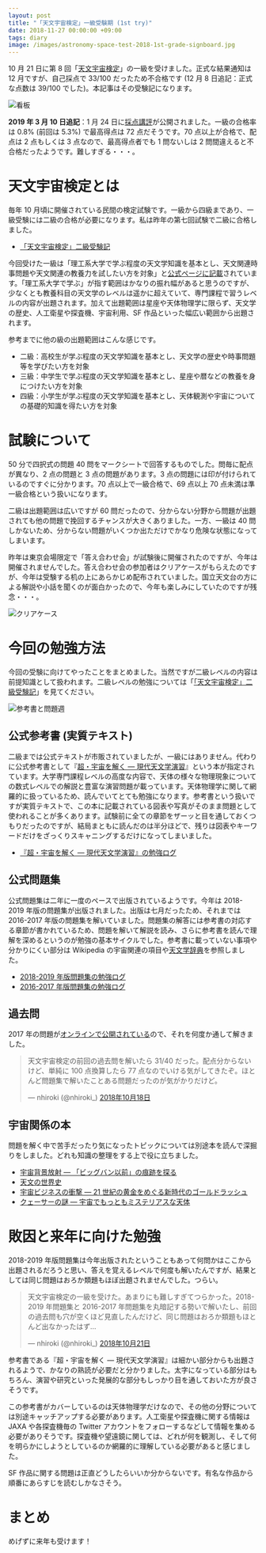 ```yaml
---
layout: post
title: "「天文宇宙検定」一級受験期 (1st try)"
date: 2018-11-27 00:00:00 +09:00
tags: diary
image: /images/astronomy-space-test-2018-1st-grade-signboard.jpg
---
```


10 月 21 日に第 8 回「[天文宇宙検定](http://www.astro-test.org/)」の一級を受けました。正式な結果通知は 12 月ですが、自己採点で 33/100 だったため不合格です (12 月 8 日追記：正式な点数は 39/100 でした)。本記事はその受験記になります。

![看板](/images/astronomy-space-test-2018-1st-grade-signboard.jpg)

**2019 年 3 月 10 日追記**：1 月 24 日に[採点講評](http://www.astro-test.org/other/3500/)が公開されました。一級の合格率は 0.8% (前回は 5.3%) で最高得点は 72 点だそうです。70 点以上が合格で、配点は 2 点もしくは 3 点なので、最高得点者でも 1 問ないしは 2 問間違えると不合格だったようです。難しすぎる・・・。

# 天文宇宙検定とは

毎年 10 月頃に開催されている民間の検定試験です。一級から四級まであり、一級受験には二級の合格が必要になります。私は昨年の第七回試験で二級に合格しました。

- [「天文宇宙検定」二級受験記](/2017/12/13/astro-test-2nd-grade)

今回受けた一級は「理工系大学で学ぶ程度の天文学知識を基本とし、天文関連時事問題や天文関連の教養力を試したい方を対象」と[公式ページに記載](http://www.astro-test.org/guide/)されています。「理工系大学で学ぶ」が指す範囲はかなりの振れ幅があると思うのですが、少なくとも教養科目の天文学のレベルは遥かに超えていて、専門課程で習うレベルの内容が出題されます。加えて出題範囲は星座や天体物理学に限らず、天文学の歴史、人工衛星や探査機、宇宙利用、SF 作品といった幅広い範囲から出題されます。

参考までに他の級の出題範囲はこんな感じです。

- 二級：高校生が学ぶ程度の天文学知識を基本とし、天文学の歴史や時事問題等を学びたい方を対象
- 三級：中学生で学ぶ程度の天文学知識を基本とし、星座や暦などの教養を身につけたい方を対象
- 四級：小学生が学ぶ程度の天文学知識を基本とし、天体観測や宇宙についての基礎的知識を得たい方を対象

# 試験について

50 分で四択式の問題 40 問をマークシートで回答するものでした。問毎に配点が異なり、2 点の問題と 3 点の問題があります。3 点の問題には印が付けられているのですぐに分かります。70 点以上で一級合格で、69 点以上 70 点未満は準一級合格という扱いになります。

二級は出題範囲は広いですが 60 問だったので、分からない分野から問題が出題されても他の問題で挽回するチャンスが大きくありました。一方、一級は 40 問しかないため、分からない問題がいくつか出ただけでかなり危険な状態になってしまいます。

昨年は東京会場限定で「答え合わせ会」が試験後に開催されたのですが、今年は開催されませんでした。答え合わせ会の参加者はクリアケースがもらえたのですが、今年は受験する机の上にあらかじめ配布されていました。国立天文台の方による解説や小話を聞くのが面白かったので、今年も楽しみにしていたのですが残念・・・。

![クリアケース](/images/astronomy-space-test-2018-1st-grade-clear-folder.jpg)

# 今回の勉強方法

今回の受験に向けてやったことをまとめました。当然ですが二級レベルの内容は前提知識として扱われます。二級レベルの勉強については「[「天文宇宙検定」二級受験記](/2017/12/13/astro-test-2nd-grade)」を見てください。

![参考書と問題週](/images/astronomy-space-test-2018-1st-grade-textbooks.jpg)

## 公式参考書 (実質テキスト)

二級までは公式テキストが市販されていましたが、一級にはありません。代わりに公式参考書として『[超・宇宙を解く ― 現代天文学演習](http://www.kouseisha.com/book/b212192.html)』という本が指定されています。大学専門課程レベルの高度な内容で、天体の様々な物理現象についての数式レベルでの解説と豊富な演習問題が載っています。天体物理学に関して網羅的に扱っているため、読んでいてとても勉強になります。参考書という扱いですが実質テキストで、この本に記載されている図表や写真がそのまま問題として使われることが多くあります。試験前に全ての章節をザーッと目を通しておくつもりだったのですが、結局まともに読んだのは半分ほどで、残りは図表やキーワードだけをざっくりスキャニングするだけになってしまいました。

- [『超・宇宙を解く ― 現代天文学演習』の勉強ログ](https://twitter.com/nhiroki_/status/1048394714334945280)

## 公式問題集

公式問題集は二年に一度のペースで出版されているようです。今年は 2018-2019 年版の問題集が出版されました。出版は七月だったため、それまでは 2016-2017 年版の問題集を解いていました。問題集の解答には参考書の対応する章節が書かれているため、問題を解いて解説を読み、さらに参考書を読んで理解を深めるというのが勉強の基本サイクルでした。参考書に載っていない事項や分かりにくい部分は Wikipedia の宇宙関連の項目や[天文学辞典](https://astro-dic.jp/)を参照しました。

- [2018-2019 年版問題集の勉強ログ](https://twitter.com/nhiroki_/status/1048213827131596800)
- [2016-2017 年版問題集の勉強ログ](https://twitter.com/nhiroki_/status/952900695413305344)

## 過去問

2017 年の問題が[オンラインで公開されている](http://www.astro-test.org/answer_flash7_2017/)ので、それを何度か通して解きました。

<blockquote class="twitter-tweet" data-lang="ja"><p lang="ja" dir="ltr">天文宇宙検定の前回の過去問を解いたら 31/40 だった。配点分からないけど、単純に 100 点換算したら 77 点なのでいける気がしてきたぞ。ほとんど問題集で解いたことある問題だったのが気がかりだけど。</p>&mdash; nhiroki (@nhiroki_) <a href="https://twitter.com/nhiroki_/status/1052817087255609344?ref_src=twsrc%5Etfw">2018年10月18日</a></blockquote>
<script async src="https://platform.twitter.com/widgets.js" charset="utf-8"></script>

## 宇宙関係の本

問題を解く中で苦手だったり気になったトピックについては別途本を読んで深掘りをしました。どれも知識の整理をする上で役に立ちました。

- [宇宙背景放射 ― 「ビッグバン以前」の痕跡を探る](/2018/10/01/book-cosmic-microwave-background)
- [天文の世界史](/2018/09/17/book-the-world-history-of-astronomy)
- [宇宙ビジネスの衝撃 ― 21 世紀の黄金をめぐる新時代のゴールドラッシュ](/2018/08/31/book-impact-of-aerospace-business)
- [クェーサーの謎 ― 宇宙でもっともミステリアスな天体](/2018/02/12/book-mystery-of-quaser)

# 敗因と来年に向けた勉強

2018-2019 年版問題集は今年出版されたということもあって何問かはここから出題されるだろうと思い、答えを覚えるレベルで何度も解いたんですが、結果としては同じ問題はおろか類題もほぼ出題されませんでした。つらい。

<blockquote class="twitter-tweet" data-conversation="none" data-lang="ja"><p lang="ja" dir="ltr">天文宇宙検定の一級を受けた。あまりにも難しすぎてつらかった。2018-2019 年問題集と 2016-2017 年問題集を丸暗記する勢いで解いたし、前回の過去問も穴が空くほど見直したんだけど、同じ問題はおろか類題もほとんど出なかったはず…</p>&mdash; nhiroki (@nhiroki_) <a href="https://twitter.com/nhiroki_/status/1053907476737736704?ref_src=twsrc%5Etfw">2018年10月21日</a></blockquote>
<script async src="https://platform.twitter.com/widgets.js" charset="utf-8"></script>

参考書である『超・宇宙を解く ― 現代天文学演習』は細かい部分からも出題されるようで、かなりの熟読が必要だと分かりました。太字になっている部分はもちろん、演習や研究といった発展的な部分もしっかり目を通しておいた方が良さそうです。

この参考書がカバーしているのは天体物理学だけなので、その他の分野については別途キャッチアップする必要があります。人工衛星や探査機に関する情報は JAXA や各探査機毎の Twitter アカウントをフォローするなどして情報を集める必要がありそうです。探査機や望遠鏡に関しては、どれが何を観測し、そして何を明らかにしようとしているのか網羅的に理解している必要があると感じました。

SF 作品に関する問題は正直どうしたらいいか分からないです。有名な作品から順番にあらすじを読むしかなさそう。

# まとめ

めげずに来年も受けます！